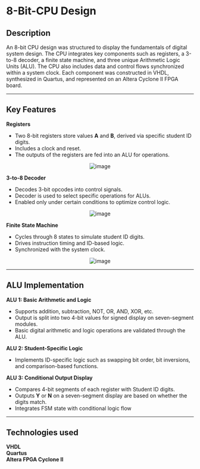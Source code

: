 # 8-Bit-CPU Design

## Description
An 8-bit CPU design was structured to display the fundamentals of digital system design. The CPU integrates key components such as registers, a 3-to-8 decoder, a finite state machine, and three unique Arithmetic Logic Units (ALU). The CPU also includes data and control flows synchronized within a system clock. Each component was constructed in VHDL, synthesized in Quartus, and represented on an Altera Cyclone II FPGA board.

---

## Key Features

**Registers**
- Two 8-bit registers store values **A** and **B**, derived via specific student ID digits.
- Includes a clock and reset.
- The outputs of the registers are fed into an ALU for operations.
  
<div align="center">
  <img src="https://github.com/user-attachments/assets/5e27d4aa-2c93-4a2a-9d14-3b9f8e054918" alt="image">
</div>

**3-to-8 Decoder** 
- Decodes 3-bit opcodes into control signals.
- Decoder is used to select specific operations for ALUs.
- Enabled only under certain conditions to optimize control logic.

<div align="center">
  <img src="https://github.com/user-attachments/assets/46f0f065-3c30-4e30-a32e-752cc8cfea2e" alt="image">
</div>

**Finite State Machine**
- Cycles through 8 states to simulate student ID digits.
- Drives instruction timing and ID-based logic.
- Synchronized with the system clock.

<div align="center">
  <img src="https://github.com/user-attachments/assets/c1594c9d-7ac7-47a5-b91b-c03d17dfe8c7" alt="image">
</div>

---

## ALU Implementation

**ALU 1: Basic Arithmetic and Logic**
- Supports addition, subtraction, NOT, OR, AND, XOR, etc.
- Output is split into two 4-bit values for signed display on seven-segment modules. 
- Basic digital arithmetic and logic operations are validated through the ALU.

**ALU 2: Student-Specific Logic**
- Implements ID-specific logic such as swapping bit order, bit inversions, and comparison-based functions.

**ALU 3: Conditional Output Display**
- Compares 4-bit segments of each register with Student ID digits.
- Outputs **Y** or **N** on a seven-segment display are based on whether the digits match.
- Integrates FSM state with conditional logic flow

---

## Technologies used
<b>VHDL</b><br>
<b>Quartus</b><br>
<b>Altera FPGA Cyclone II</b><br>

